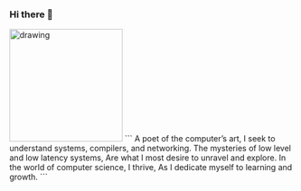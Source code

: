 ### Hi there 👋
<img src="https://jayantakumar.github.io/assets/img/DALL%C2%B7E%202023-01-08%2019.03.59.png" alt="drawing" width="200"/>
```
A poet of the computer’s art,
I seek to understand systems, compilers, and networking.
The mysteries of low level and low latency systems,
Are what I most desire to unravel and explore.
In the world of computer science, I thrive,
As I dedicate myself to learning and growth.
```

